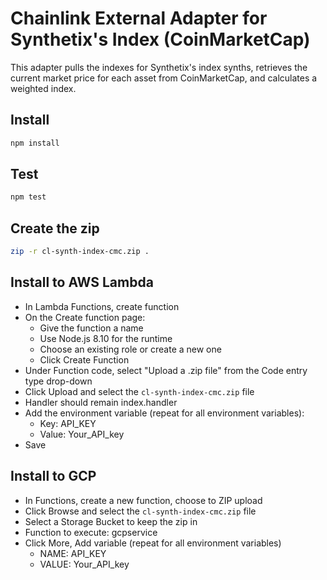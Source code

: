 # Chainlink External Adapter for Synthetix's Index (CoinMarketCap)

This adapter pulls the indexes for Synthetix's index synths, retrieves the current market price for each asset from CoinMarketCap, and calculates a weighted index.

## Install

```bash
npm install
```

## Test

```bash
npm test
```

## Create the zip

```bash
zip -r cl-synth-index-cmc.zip .
```

## Install to AWS Lambda

- In Lambda Functions, create function
- On the Create function page:
  - Give the function a name
  - Use Node.js 8.10 for the runtime
  - Choose an existing role or create a new one
  - Click Create Function
- Under Function code, select "Upload a .zip file" from the Code entry type drop-down
- Click Upload and select the `cl-synth-index-cmc.zip` file
- Handler should remain index.handler
- Add the environment variable (repeat for all environment variables):
  - Key: API_KEY
  - Value: Your_API_key
- Save


## Install to GCP

- In Functions, create a new function, choose to ZIP upload
- Click Browse and select the `cl-synth-index-cmc.zip` file
- Select a Storage Bucket to keep the zip in
- Function to execute: gcpservice
- Click More, Add variable (repeat for all environment variables)
  - NAME: API_KEY
  - VALUE: Your_API_key
